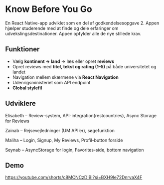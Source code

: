 # Know Before You Go

En React Native-app udviklet som en del af godkendelsesopgave 2.
Appen hjælper studerende med at finde og dele erfaringer om udvekslingsdestinationer.
Appen opfylder alle de nye stillede krav.

## Funktioner
- Vælg **kontinent → land** → læs eller opret **reviews**
- Opret reviews med **titel, tekst og rating (1–5)** på både universitetet og landet
- Navigation mellem skærmene via **React Navigation**
- Udenrigsministeriet som API endpoint
- **Global stylefil**

## Udviklere
Elisabeth – Review-system, API-integration(restcountries), Async Storage for Reviews

Zainab – Rejsevejledninger (UM API’er), søgefunktion

Maliha – Login, Signup, My Reviews, Profil-button forside

Seynab – AsyncStorage for login, Favorites-side, bottom navigation

## Demo
https://youtube.com/shorts/c8MCNCzDIBI?si=BXH9Ie72DnrvaX4F
